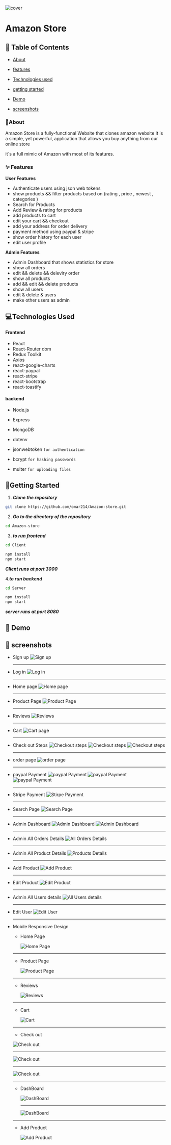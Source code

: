 ![cover](./screenshots/cover.jpg)

# Amazon Store

## 📝 Table of Contents

- [About](#about)
- [features](#features)

- [Technologies used](#build)
- [getting started](#start)
- [Demo](#demo)
- [screenshots](#screenshots)

### 🚩About<a name = "about"></a>

Amazon Store is a fully-functional Website that clones amazon website
It is a simple, yet powerful, application that allows you buy anything from our online store

it`s a full mimic of Amazon with most of its features.

### ✨ Features <a name = "features"></a>

**User Features**

- Authenticate users using json web tokens
- show products && filter products based on (rating , price , newest , categories )
- Search for Products
- Add Review & rating for products
- add products to cart
- edit your cart && checkout
- add your address for order delivery
- payment method using paypal & stripe
- show order history for each user
- edit user profile

**Admin Features**

- Admin Dashboard that shows statistics for store
- show all orders
- edit && delete && deleviry order
- show all products
- add && edit && delete products
- show all users
- edit & delete & users
- make other users as admin

## 💻Technologies Used<a name = "build"></a>

#### Frontend

- React
- React-Router dom
- Redux Toolkit
- Axios
- react-google-charts
- react-paypal
- react-stripe
- react-bootstrap
- react-toastify

#### backend

- Node.js
- Express

- MongoDB
- dotenv
- jsonwebtoken `for authentication`
- bcrypt `for hashing passwords`
- multer `for uploading files`

## 🏁Getting Started <a name = "start"></a>

1. **_Clone the repository_**

```bash
git clone https://github.com/omar214/Amazon-store.git

```

2. **_Go to the directory of the repository_**

```bash
cd Amazon-store

```

3. **_to run frontend_**

```bash
cd Client

npm install
npm start
```

**_Client runs at port 3000_**

4.**_to run backend_**

```bash
cd Server

npm install
npm start

```

**_server runs at port 8080_**

## 🎥 Demo<a name = "demo"></a>

<div name = "demo" align="center" width=1189>

<!-- ![GIFDemo](README/videos/Demo1.mp4) -->

<!-- **Home page & Sign in & Themes**

https://user-images.githubusercontent.com/60351557/184158149-7402dd75-f7b5-4d95-a355-8f5ebdf2b0e0.mp4

**Video page & comments** `enable video sound to hear the video`

https://user-images.githubusercontent.com/60351557/184158296-466f230b-b596-496a-989e-2385c3795534.mp4

**Saved videos & subscription & history**

https://user-images.githubusercontent.com/60351557/184158448-28d3a6f1-a7ba-40ed-98d4-cf341b5d3cbf.mp4

**Search**

https://user-images.githubusercontent.com/60351557/184158546-1b5c8e29-08e0-4454-a1c4-d7730f327a90.mp4

**uploading video & thumbnails**

https://user-images.githubusercontent.com/60351557/184158598-9c6b326f-ce85-41bb-9837-0510e1ba4b74.mp4 -->

</div>

## 🎥 screenshots<a name = "screenshots"></a>

- Sign up
  ![Sign up](./screenshots/2.png)

  <hr />

- Log in
  ![Log in](./screenshots/1.png)

  <hr />

- Home page
  ![Home page](./screenshots/3.png)

  <hr />

- Product Page
  ![Product Page](./screenshots/4.png)

  <hr />

- Reviews
  ![Reviews](./screenshots/5.png)

  <hr />

- Cart
  ![Cart page](./screenshots/6.png)

  <hr />

- Check out Steps
  ![Checkout steps](./screenshots/7.png)
  ![Checkout steps](./screenshots/8.png)
  ![Checkout steps](./screenshots/9.png)

  <hr />

- order page
  ![ order page](./screenshots/10.png)

  <hr />

- paypal Payment
  ![paypal Payment](./screenshots/11.png)
  ![paypal Payment](./screenshots/12.png)
  ![paypal Payment](./screenshots/13.png)

  <hr />

- Stripe Payment
  ![Stirpe Payment](./screenshots/15.png)

  <hr />

- Search Page
  ![Search Page](./screenshots/14.png)

  <hr />

- Admin Dashboard
  ![Admin Dashboard](./screenshots/16.png)
  ![Admin Dashboard](./screenshots/17.png)

  <hr />

- Admin All Orders Details
  ![All Orders Details](./screenshots/18.png)

  <hr />

- Admin All Product Details
  ![Products Details](./screenshots/19.png)

  <hr />

- Add Product
  ![Add Product](./screenshots/20.png)

  <hr />

- Edit Product
  ![Edit Product](./screenshots/21.png)

  <hr />

- Admin All Users details
  ![All Users details](./screenshots/22.png)

  <hr />

- Edit User
  ![Edit User](./screenshots/23.png)

  <hr />

- Mobile Responsive Design

  - Home Page

    ![Home Page](./screenshots/responsive/1.png)

  <hr />

  - Product Page

    ![Product Page](./screenshots/responsive/2.png)

  <hr />

  - Reviews

    ![Reviews](./screenshots/responsive/3.png)

  <hr />

  - Cart

    ![Cart](./screenshots/responsive/4.png)

  <hr />

  - Check out

  ![Check out](./screenshots/responsive/5.png)

  <hr />

  ![Check out](./screenshots/responsive/6.png)

  <hr />

  ![Check out](./screenshots/responsive/7.png)

  <hr />

  - DashBoard

    ![DashBoard](./screenshots/responsive/8.png)

    <hr />

    ![DashBoard](./screenshots/responsive/9.png)

  <hr />

  - Add Product

    ![Add Product](./screenshots/responsive/10.png)

